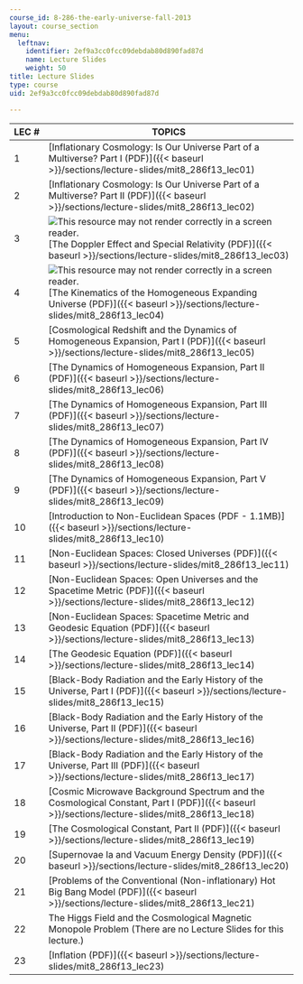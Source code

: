 ```yaml
---
course_id: 8-286-the-early-universe-fall-2013
layout: course_section
menu:
  leftnav:
    identifier: 2ef9a3cc0fcc09debdab80d890fad87d
    name: Lecture Slides
    weight: 50
title: Lecture Slides
type: course
uid: 2ef9a3cc0fcc09debdab80d890fad87d

---
```


| LEC # | TOPICS |
| --- | --- |
| 1 | [Inflationary Cosmology: Is Our Universe Part of a Multiverse? Part I (PDF)]({{< baseurl >}}/sections/lecture-slides/mit8_286f13_lec01) |
| 2 | [Inflationary Cosmology: Is Our Universe Part of a Multiverse? Part II (PDF)]({{< baseurl >}}/sections/lecture-slides/mit8_286f13_lec02) |
| 3 | ![This resource may not render correctly in a screen reader.](/images/inacessible.gif)[The Doppler Effect and Special Relativity (PDF)]({{< baseurl >}}/sections/lecture-slides/mit8_286f13_lec03) |
| 4 | ![This resource may not render correctly in a screen reader.](/images/inacessible.gif)[The Kinematics of the Homogeneous Expanding Universe (PDF)]({{< baseurl >}}/sections/lecture-slides/mit8_286f13_lec04) |
| 5 | [Cosmological Redshift and the Dynamics of Homogeneous Expansion, Part I (PDF)]({{< baseurl >}}/sections/lecture-slides/mit8_286f13_lec05) |
| 6 | [The Dynamics of Homogeneous Expansion, Part II (PDF)]({{< baseurl >}}/sections/lecture-slides/mit8_286f13_lec06) |
| 7 | [The Dynamics of Homogeneous Expansion, Part III (PDF)]({{< baseurl >}}/sections/lecture-slides/mit8_286f13_lec07) |
| 8 | [The Dynamics of Homogeneous Expansion, Part IV (PDF)]({{< baseurl >}}/sections/lecture-slides/mit8_286f13_lec08) |
| 9 | [The Dynamics of Homogeneous Expansion, Part V (PDF)]({{< baseurl >}}/sections/lecture-slides/mit8_286f13_lec09) |
| 10 | [Introduction to Non-Euclidean Spaces (PDF - 1.1MB)]({{< baseurl >}}/sections/lecture-slides/mit8_286f13_lec10) |
| 11 | [Non-Euclidean Spaces: Closed Universes (PDF)]({{< baseurl >}}/sections/lecture-slides/mit8_286f13_lec11) |
| 12 | [Non-Euclidean Spaces: Open Universes and the Spacetime Metric (PDF)]({{< baseurl >}}/sections/lecture-slides/mit8_286f13_lec12) |
| 13 | [Non-Euclidean Spaces: Spacetime Metric and Geodesic Equation (PDF)]({{< baseurl >}}/sections/lecture-slides/mit8_286f13_lec13) |
| 14 | [The Geodesic Equation (PDF)]({{< baseurl >}}/sections/lecture-slides/mit8_286f13_lec14) |
| 15 | [Black-Body Radiation and the Early History of the Universe, Part I (PDF)]({{< baseurl >}}/sections/lecture-slides/mit8_286f13_lec15) |
| 16 | [Black-Body Radiation and the Early History of the Universe, Part II (PDF)]({{< baseurl >}}/sections/lecture-slides/mit8_286f13_lec16) |
| 17 | [Black-Body Radiation and the Early History of the Universe, Part III (PDF)]({{< baseurl >}}/sections/lecture-slides/mit8_286f13_lec17) |
| 18 | [Cosmic Microwave Background Spectrum and the Cosmological Constant, Part I (PDF)]({{< baseurl >}}/sections/lecture-slides/mit8_286f13_lec18) |
| 19 | [The Cosmological Constant, Part II (PDF)]({{< baseurl >}}/sections/lecture-slides/mit8_286f13_lec19) |
| 20 | [Supernovae Ia and Vacuum Energy Density (PDF)]({{< baseurl >}}/sections/lecture-slides/mit8_286f13_lec20) |
| 21 | [Problems of the Conventional (Non-inflationary) Hot Big Bang Model (PDF)]({{< baseurl >}}/sections/lecture-slides/mit8_286f13_lec21) |
| 22 | The Higgs Field and the Cosmological Magnetic Monopole Problem (There are no Lecture Slides for this lecture.) |
| 23 | [Inflation (PDF)]({{< baseurl >}}/sections/lecture-slides/mit8_286f13_lec23)